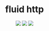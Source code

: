 <h1 align="center">fluid http</h1>

<p align="center">
  <img src="https://img.shields.io/travis/callumevans/fluid-http.svg?branch=master&style=flat-square">
  <img src="https://img.shields.io/github/issues/callumevans/fluid-http.svg?style=flat-square">
  <img src="https://img.shields.io/badge/license-MIT-blue.svg?style=flat-square">
</p>
